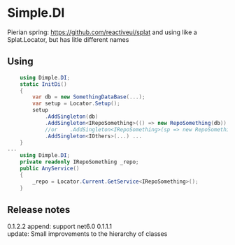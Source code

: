 # Simple.DI

Pierian spring:
https://github.com/reactiveui/splat
and using like a Splat.Locator, but has litle different names

##	Using
```cs
	using Dimple.DI;
	static InitDi()
	{
		var db = new SomethingDataBase(...);
		var setup = Locator.Setup();
		setup
			.AddSingleton(db)
			.AddSingleton<IRepoSomething>(() => new RepoSomething(db))
			//or	.AddSingleton<IRepoSomething>(sp => new RepoSomething(sp.GetService<SomethingDataBase>()))
			.AddSingleton<IOthers>(...) ...
	}
...
	using Dimple.DI;
	private readonly IRepoSomething _repo;
	public AnyService()
	{
		_repo = Locator.Current.GetService<IRepoSomething>();
	}
```

##  Release notes
0.1.2.2
	append:
		support net6.0
0.1.1.1		
	update:
		Small improvements to the hierarchy of classes
